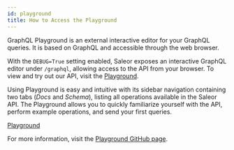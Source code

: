 ```yaml
---
id: playground
title: How to Access the Playground
---
```


GraphQL Playground is an external interactive editor for your GraphQL queries. It is based on GraphQL and accessible through the web browser. 

With the `DEBUG=True` setting enabled, Saleor exposes an interactive GraphQL editor under `/graphql`, allowing access to the API from your browser. To view and try out our API, visit the [Playground](https://pwa.demo.saleor.rocks/graphql/).

Using Playground is easy and intuitive with its sidebar navigation containing two tabs (_Docs_ and _Schema_), listing all operations available in the Saleor API. The Playground allows you to quickly familiarize yourself with the API, perform example operations, and send your first queries.

[Playground](assets/api/1.PNG)


For more information, visit the [Playground GitHub page](https://github.com/prisma/graphql-playground).
